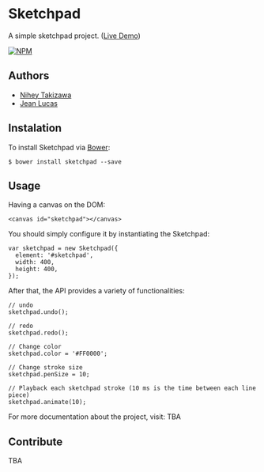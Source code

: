 # Sketchpad
A simple sketchpad project. ([Live Demo](http://yiom.github.io/sketchpad/))

[![NPM](https://nodei.co/npm/sketchpad.png?downloads=true)](https://nodei.co/npm/sketchpad/)

## Authors
- [Nihey Takizawa](https://github.com/nihey)
- [Jean Lucas](https://github.com/jeanleonino)

## Instalation
To install Sketchpad via [Bower](https://github.com/bower/bower):
```
$ bower install sketchpad --save
```

## Usage

Having a canvas on the DOM:
```
<canvas id="sketchpad"></canvas>
```
You should simply configure it by instantiating the Sketchpad:
```
var sketchpad = new Sketchpad({
  element: '#sketchpad',
  width: 400,
  height: 400,
});
```
After that, the API provides a variety of functionalities:
```
// undo
sketchpad.undo();

// redo
sketchpad.redo();

// Change color
sketchpad.color = '#FF0000';

// Change stroke size
sketchpad.penSize = 10;

// Playback each sketchpad stroke (10 ms is the time between each line piece)
sketchpad.animate(10);
```

For more documentation about the project, visit: TBA

## Contribute

TBA
